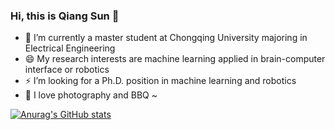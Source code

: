### Hi, this is Qiang Sun 👋
- 🔭 I’m currently a master student at Chongqing University majoring in Electrical Engineering
- 😄 My research interests are machine learning applied in brain-computer interface or robotics
- ⚡ I’m looking for a Ph.D. position in machine learning and robotics
- 👯 I love photography and BBQ ~  

[![Anurag's GitHub stats](https://github-readme-stats.vercel.app/api?username=hisunjiang)](https://github.com/anuraghazra/github-readme-stats) 

